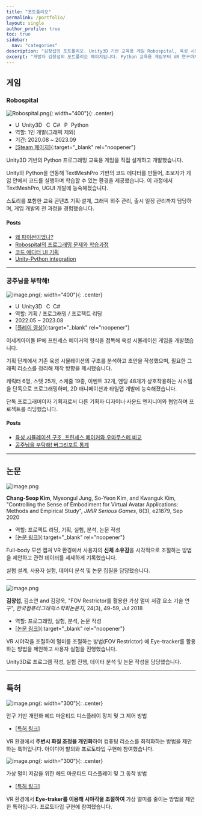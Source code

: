 ```yaml
---
title: "포트폴리오"
permalink: /portfolio/
layout: single
author_profile: true
toc: true
sidebar:
  nav: "categories"
description: "김창섭의 포트폴리오. Unity3D 기반 교육용 게임 Robospital, 육성 시뮬레이션 공주님을 부탁해!, VR 연구 논문 및 특허까지 다양한 프로젝트 경험."
excerpt: "개발자 김창섭의 포트폴리오 페이지입니다. Python 교육용 게임부터 VR 연구까지 다양한 프로젝트를 소개합니다."
---
```



## 게임

### Robospital

![Robospital.png](/assets/images/포트폴리오/Robospital.png){: width="400"}{: .center}

- <img src="/assets/icons/Unity_2021_logo.svg.png" alt="Unity Logo" style="height:1em;"> Unity3D <img src="/assets/icons/Logo_C_sharp.svg.png" alt="C# Logo" style="height:1em; margin-left:0.5em;"> C# <img src="/assets/icons/Python_logo.svg.png" alt="Python Logo" style="height:1em; margin-left:0.5em;"> Python
- 역할: 1인 개발(그래픽 제외)
- 기간: 2020.08 ~ 2023.09
- <i class="fa-brands fa-steam"></i> [[Steam 페이지]](https://store.steampowered.com/app/2576580/Robospital/){:target="_blank" rel="noopener"}

Unity3D 기반의 Python 프로그래밍 교육용 게임을 직접 설계하고 개발했습니다.

Unity와 Python을 연동해 TextMeshPro 기반의 코드 에디터를 만들어, 초보자가 게임 안에서 코드를 실행하며 학습할 수 있는 환경을 제공했습니다. 이 과정에서 TextMeshPro, UGUI 개발에 능숙해졌습니다.

스토리를 포함한 교육 콘텐츠 기획·설계, 그래픽 외주 관리, 출시 일정 관리까지 담당하며, 게임 개발의 전 과정을 경험했습니다.

#### Posts
- [왜 파이썬이었나?](/posts/why-did-i-choose-python)
- [Robospital의 프로그래밍 문제와 학습과정](/posts/robospital-programming-contents)
- [코드 에디터 UI 기획](/posts/code-editor-ui-design)
- [Unity-Python integration](/posts/unity-python-integration)

---

### 공주님을 부탁해!

![image.png](/assets/images/포트폴리오/image.png){: width="400"}{: .center}

- <img src="/assets/icons/Unity_2021_logo.svg.png" alt="Unity Logo" style="height:1em;"> Unity3D <img src="/assets/icons/Logo_C_sharp.svg.png" alt="C# Logo" style="height:1em; margin-left:0.5em;"> C#
- 역할: 기획 / 프로그래밍 / 프로젝트 리딩
- 2022.05 ~ 2023.08
- <i class="fa-brands fa-youtube" style="color:red;"></i> [[플레이 영상]](https://youtu.be/8EBMCGBGtKI?si=nJ6-h2pK-xn8-aFz){:target="_blank" rel="noopener"}

이세계아이돌 IP에 프린세스 메이커의 형식을 접목해 육성 시뮬레이션 게임을 개발했습니다.

기획 단계에서 기존 육성 시뮬레이션의 구조를 분석하고 초안을 작성했으며, 필요한 그래픽 리소스를 정리해 제작 방향을 제시했습니다.

캐릭터 6명, 스탯 25개, 스케줄 19종, 이벤트 32개, 엔딩 48개가 상호작용하는 시스템을 단독으로 프로그래밍하며, 2D 애니메이션과 타일맵 개발에 능숙해졌습니다.

단독 프로그래머이자 기획자로서 다른 기획자·디자이너·사운드 엔지니어와 협업하며 프로젝트를 리딩했습니다.

#### Posts
- [육성 시뮬레이션 구조, 프린세스 메이커와 우마무스메 비교](/posts/raising-sims-structure)
- [공주님을 부탁해! 버그리포트 통계](/posts/bug-report-statistics)

---

## 논문

![image.png](/assets/images/포트폴리오/image%201.png)

<i class="fa-solid fa-book-open"></i> **Chang-Seop Kim**, Myeongul Jung, So-Yeon Kim, and Kwanguk Kim, "Controlling the Sense of Embodiment for Virtual Avatar Applications: Methods and Empirical Study", *JMIR Serious Games*, 8(3), e21879, Sep 2020

- 역할: 프로젝트 리딩, 기획, 실험, 분석, 논문 작성
- [[논문 링크]](https://games.jmir.org/2020/3/e21879/){:target="_blank" rel="noopener"}

Full-body 모션 캡쳐 VR 환경에서 사용자의 **신체 소유감**을 시각적으로 조절하는 방법을 제안하고 관련 데이터를 세세하게 기록했습니다. 

실험 설계, 사용자 실험, 데이터 분석 및 논문 집필을 담당했습니다.

---

![image.png](/assets/images/포트폴리오/image%202.png)

<i class="fa-solid fa-book-open"></i> **김창섭**, 김소연 and 김광욱, "FOV Restrictor를 활용한 가상 멀미 저감 요소 기술 연구", *한국컴퓨터그래픽스학회논문지*, 24(3), 49-59, Jul 2018

- 역할: 프로그래밍, 실험, 분석, 논문 작성
- [[논문 링크]](https://doi.org/10.15701/kcgs.2018.24.3.49){:target="_blank" rel="noopener"}

VR 시야각을 조절하여 멀미를 조절하는 방법(FOV Restrictor) 에 Eye-tracker를 활용하는 방법을 제안하고 사용자 실험을 진행했습니다. 

Unity3D로 프로그램 작성, 실험 진행, 데이터 분석 및 논문 작성을 담당했습니다.

---

## 특허

![image.png](/assets/images/포트폴리오/image%203.png){: width="300"}{: .center}

<i class="fa-regular fa-lightbulb"></i>안구 기반 개인화 헤드 마운티드 디스플레이 장치 및 그 제어 방법

- [[특허 링크]](https://patents.google.com/patent/KR20220033223A/en)

VR 환경에서 **주변시 화질 조정을 개인화**하여 컴퓨팅 리소스를 최적화하는 방법을 제안하는 특허입니다. 아이디어 발의와 프로토타입 구현에 참여했습니다.


![image.png](/assets/images/포트폴리오/image%204.png){: width="300"}{: .center}

<i class="fa-regular fa-lightbulb"></i>가상 멀미 저감을 위한 헤드 마운티드 디스플레이 및 그 동작 방법

- [[특허 링크]](https://patents.google.com/patent/KR101951406B1/en)

VR 환경에서 **Eye-traker를 이용해 시야각을 조절하여** 가상 멀미를 줄이는 방법을 제안한 특허입니다. 프로토타입 구현에 참여했습니다.